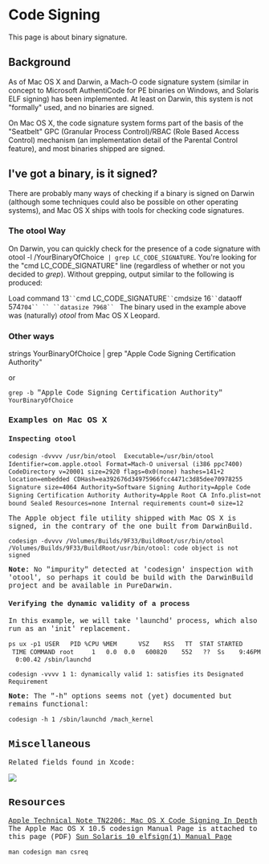 Code Signing
============

This page is about binary signature.

Background
----------
As of Mac OS X and Darwin, a Mach-O code signature system (similar in concept to Microsoft AuthentiCode for PE binaries on Windows, and Solaris ELF signing) has been implemented. At least on Darwin, this system is not "formally" used, and no binaries are signed.

On Mac OS X, the code signature system forms part of the basis of the "Seatbelt" GPC (Granular Process Control)/RBAC (Role Based Access Control) mechanism (an implementation detail of the Parental Control feature), and most binaries shipped are signed.

I've got a binary, is it signed?
--------------------------------
There are probably many ways of checking if a binary is signed on Darwin (although some techniques could also be possible on other operating systems), and Mac OS X ships with tools for checking code signatures.

### The otool Way

On Darwin, you can quickly check for the presence of a code signature with otool -l /YourBinaryOfChoice` | grep LC_CODE_SIGNATURE`. You're looking for the "cmd LC_CODE_SIGNATURE" line (regardless of whether or not you decided to *grep*).
 Without grepping, output similar to the following is produced:

 Load command 13`
`` `cmd LC_CODE_SIGNATURE`
`` `cmdsize 16`
`` `dataoff 574`704``
`` ``datasize 7968``
`
 The binary used in the example above was (naturally) *otool* from Mac OS X Leopard.
### Other ways
strings YourBinaryOfChoice | grep "Apple Code Signing Certification Authority"



or
<div style="font-family:courier new,monospace">


<div style="font-family:courier new,monospace">

`grep -b `"Apple Code Signing Certification Authority"` YourBinaryOfChoice`
### Examples on Mac OS X

#### Inspecting otool

`codesign -dvvvv /usr/bin/otool `
`Executable=/usr/bin/otool`
`Identifier=com.apple.otool`
`Format=Mach-O universal (i386 ppc7400)`
`CodeDirectory v=20001 size=2920 flags=0x0(none) hashes=141+2 location=embedded`
`CDHash=ea392676d34975966fcc4471c3d85dee70978255`
`Signature size=4064`
`Authority=Software Signing`
`Authority=Apple Code Signing Certification Authority`
`Authority=Apple Root CA`
`Info.plist=not bound`
`Sealed Resources=none`
`Internal requirements count=0 size=12`

The Apple object file utility shipped with Mac OS X is signed, in the contrary of the one built from DarwinBuild.


`codesign -dvvvv /Volumes/Builds/9F33/BuildRoot/usr/bin/otool `
`/Volumes/Builds/9F33/BuildRoot/usr/bin/otool: code object is not signed`


__Note:__ No "impurity" detected at 'codesign' inspection with 'otool', so perhaps it could be build with the DarwinBuild project and be available in PureDarwin.
#### Verifying the dynamic validity of a process
In this example, we will take 'launchd' process, which also run as an 'init' replacement.

`ps ux -p1`
`USER   PID %CPU %MEM      VSZ    RSS   TT  STAT STARTED      TIME COMMAND`
`root     1   0.0  0.0   600820    552   ??  Ss    9:46PM   0:00.42 /sbin/launchd`


`codesign -vvvv 1`
`1: dynamically valid`
`1: satisfies its Designated Requirement`


__Note:__ The "-h" options seems not (yet) documented but remains functional:

`codesign -h 1`
`/sbin/launchd`
`/mach_kernel`


Miscellaneous
-------------
Related fields found in Xcode:

[![](../../_/rsrc/1227919887971/developers/universal-binaries/code-signing/Xcode%20codesign%20options.png)](code-signing/Xcode%20codesign%20options.png%3Fattredirects=0)

Resources
---------
[Apple Technical Note TN2206: Mac OS X Code Signing In Depth](http://www.webcitation.org/query?url=http%3A%2F%2Fdeveloper.apple.com%2Ftechnotes%2Ftn2007%2Ftn2206.html&date=2008-10-11)
The Apple Mac OS X 10.5 codesign Manual Page is attached to this page (PDF)
[Sun Solaris 10 elfsign(1) Manual Page](http://www.webcitation.org/query?url=http%3A%2F%2Fdocs.sun.com%2Fapp%2Fdocs%2Fdoc%2F819-2239%2Felfsign-1%3Fa%3Dview&date=2008-10-11)

`man codesign`
`man csreq`
